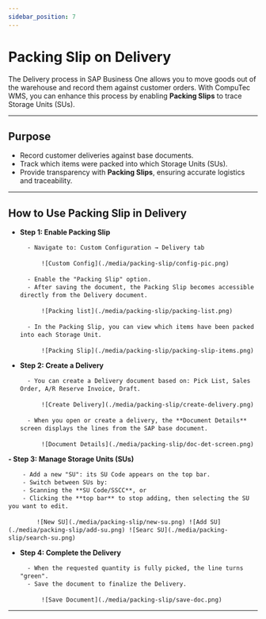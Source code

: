 ```yaml
---
sidebar_position: 7
---
```


# Packing Slip on Delivery

The Delivery process in SAP Business One allows you to move goods out of the warehouse and record them against customer orders. With CompuTec WMS, you can enhance this process by enabling **Packing Slips** to trace Storage Units (SUs).

---

## Purpose

- Record customer deliveries against base documents.  
- Track which items were packed into which Storage Units (SUs).  
- Provide transparency with **Packing Slips**, ensuring accurate logistics and traceability.

---

## How to Use Packing Slip in Delivery

- **Step 1: Enable Packing Slip**

        - Navigate to: Custom Configuration → Delivery tab

            ![Custom Config](./media/packing-slip/config-pic.png)

        - Enable the "Packing Slip" option.
        - After saving the document, the Packing Slip becomes accessible directly from the Delivery document.

            ![Packing list](./media/packing-slip/packing-list.png)

        - In the Packing Slip, you can view which items have been packed into each Storage Unit.

            ![Packing Slip](./media/packing-slip/packing-slip-items.png)

- **Step 2: Create a Delivery**

        - You can create a Delivery document based on: Pick List, Sales Order, A/R Reserve Invoice, Draft.

            ![Create Delivery](./media/packing-slip/create-delivery.png)

        - When you open or create a delivery, the **Document Details** screen displays the lines from the SAP base document.

            ![Document Details](./media/packing-slip/doc-det-screen.png)

**- Step 3: Manage Storage Units (SUs)**

        - Add a new "SU": its SU Code appears on the top bar.  
        - Switch between SUs by:  
        - Scanning the **SU Code/SSCC**, or  
        - Clicking the **top bar** to stop adding, then selecting the SU you want to edit.  

            ![New SU](./media/packing-slip/new-su.png) ![Add SU](./media/packing-slip/add-su.png) ![Searc SU](./media/packing-slip/search-su.png)

- **Step 4: Complete the Delivery**

        - When the requested quantity is fully picked, the line turns "green".  
        - Save the document to finalize the Delivery.

            ![Save Document](./media/packing-slip/save-doc.png)

---
